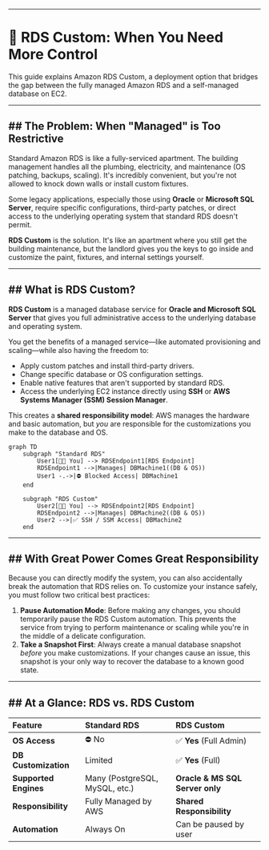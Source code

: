 -----

# 🔩 RDS Custom: When You Need More Control

This guide explains Amazon RDS Custom, a deployment option that bridges the gap between the fully managed Amazon RDS and a self-managed database on EC2.

-----

## \#\# The Problem: When "Managed" is Too Restrictive

Standard Amazon RDS is like a fully-serviced apartment. The building management handles all the plumbing, electricity, and maintenance (OS patching, backups, scaling). It's incredibly convenient, but you're not allowed to knock down walls or install custom fixtures.

Some legacy applications, especially those using **Oracle** or **Microsoft SQL Server**, require specific configurations, third-party patches, or direct access to the underlying operating system that standard RDS doesn't permit.

**RDS Custom** is the solution. It's like an apartment where you still get the building maintenance, but the landlord gives you the keys to go inside and customize the paint, fixtures, and internal settings yourself.

-----

## \#\# What is RDS Custom?

**RDS Custom** is a managed database service for **Oracle and Microsoft SQL Server** that gives you full administrative access to the underlying database and operating system.

You get the benefits of a managed service—like automated provisioning and scaling—while also having the freedom to:

  * Apply custom patches and install third-party drivers.
  * Change specific database or OS configuration settings.
  * Enable native features that aren't supported by standard RDS.
  * Access the underlying EC2 instance directly using **SSH** or **AWS Systems Manager (SSM) Session Manager**.

This creates a **shared responsibility model**: AWS manages the hardware and basic automation, but *you* are responsible for the customizations you make to the database and OS.

```mermaid
graph TD
    subgraph "Standard RDS"
        User1[🧑‍💻 You] --> RDSEndpoint1[RDS Endpoint]
        RDSEndpoint1 -->|Manages| DBMachine1((DB & OS))
        User1 -.->|⛔ Blocked Access| DBMachine1
    end

    subgraph "RDS Custom"
        User2[🧑‍💻 You] --> RDSEndpoint2[RDS Endpoint]
        RDSEndpoint2 -->|Manages| DBMachine2((DB & OS))
        User2 -->|✅ SSH / SSM Access| DBMachine2
    end
```

-----

## \#\# With Great Power Comes Great Responsibility

Because you can directly modify the system, you can also accidentally break the automation that RDS relies on. To customize your instance safely, you must follow two critical best practices:

1.  **Pause Automation Mode**: Before making any changes, you should temporarily pause the RDS Custom automation. This prevents the service from trying to perform maintenance or scaling while you're in the middle of a delicate configuration.
2.  **Take a Snapshot First**: Always create a manual database snapshot *before* you make customizations. If your changes cause an issue, this snapshot is your only way to recover the database to a known good state.

-----

## \#\# At a Glance: RDS vs. RDS Custom

| Feature | Standard RDS | RDS Custom |
| :--- | :--- | :--- |
| **OS Access** | ⛔ No | ✅ **Yes** (Full Admin) |
| **DB Customization** | Limited | ✅ **Yes** (Full) |
| **Supported Engines** | Many (PostgreSQL, MySQL, etc.) | **Oracle & MS SQL Server only** |
| **Responsibility** | Fully Managed by AWS | **Shared Responsibility** |
| **Automation** | Always On | Can be paused by user |